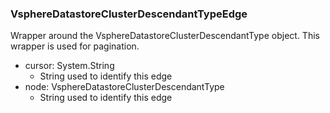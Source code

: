 ### VsphereDatastoreClusterDescendantTypeEdge
Wrapper around the VsphereDatastoreClusterDescendantType object. This wrapper is used for pagination.

- cursor: System.String
  - String used to identify this edge
- node: VsphereDatastoreClusterDescendantType
  - String used to identify this edge
